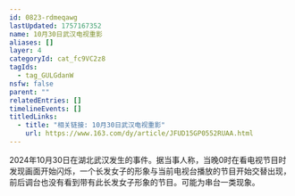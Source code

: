 ```yaml
---
id: 0823-rdmeqawg
lastUpdated: 1757167352
name: 10月30日武汉电视重影
aliases: []
layer: 4
categoryId: cat_fc9VC2z8
tagIds:
  - tag_GULGdanW
nsfw: false
parent: ""
relatedEntries: []
timelineEvents: []
titledLinks:
  - title: "相关链接: 10月30日武汉电视重影"
    url: https://www.163.com/dy/article/JFUD15GP0552RUAA.html
---
```


2024年10月30日在湖北武汉发生的事件。据当事人称，当晚0时在看电视节目时发现画面开始闪烁，一个长发女子的形象与当前电视台播放的节目开始交替出现，前后调台也没有看到带有此长发女子形象的节目。可能为串台一类现象。
